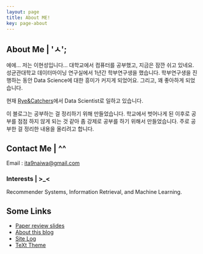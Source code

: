 ```yaml
---
layout: page
title: About ME!
key: page-about
---
```

## About Me | 'ㅅ';

에에... 저는 이현성입니다... 대학교에서 컴퓨터를 공부했고, 지금은 잠깐 쉬고 있네요.
성균관대학교 데이터마이닝 연구실에서 1년간 학부연구생을 했습니다.
학부연구생을 진행하는 동안 Data Science에 대한 흥미가 커지게 되었어요. 그리고, 꽤 좋아하게 되었습니다.

현재 [Rye&Catchers](http://http://bibly.kr/)에서 Data Scientist로 일하고 있습니다.

이 블로그는 공부하는 걸 정리하기 위해 만들었습니다. 학교에서 벗어나게 된 이후로 공부를 점점 하지 않게 되는 것 같아 좀 강제로 공부를 하기 위해서 만들었습니다. 주로 공부한 걸 정리한 내용을 올리려고 합니다.

## Contact Me | ^^
Email : ita9naiwa@gmail.com



### Interests | >_<
Recommender Systems, Information Retrieval, and Machine Learning.
<!--more-->
## Some Links
- [Paper review slides](https://www.slideshare.net/ita9naiwa)
- [About this blog](/blog/2015/10/14/about-this-blog.html)
- [Site Log](/blog/site-log.html)
- [TeXt Theme](https://github.com/kitian616/jekyll-TeXt-theme)

